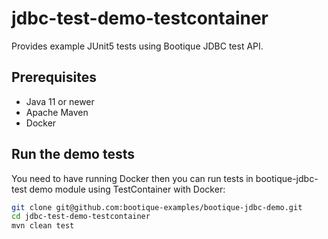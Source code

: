 # jdbc-test-demo-testcontainer

Provides example JUnit5 tests using Bootique JDBC test API.

## Prerequisites

* Java 11 or newer
* Apache Maven
* Docker

## Run the demo tests

You need to have running Docker then you can run tests in bootique-jdbc-test demo module using TestContainer with Docker:
```bash  
git clone git@github.com:bootique-examples/bootique-jdbc-demo.git
cd jdbc-test-demo-testcontainer
mvn clean test
```
